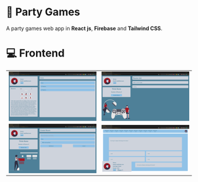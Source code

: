 # 🎉 Party Games 

A party games web app in **React js**, **Firebase** and **Tailwind CSS**.

# 💻 Frontend 

| | |  
|:--|:--|
|![](/Images/main_page.png)  |![](/Images/game_page.png)|  
|![](/Images/add_room.png)   |![](/Images/game_table_page.png) | 